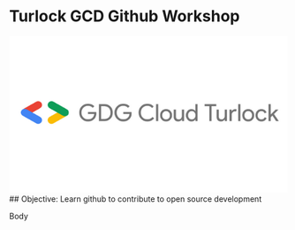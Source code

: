 # Turlock GCD Github Workshop
<img src="images/banner.jpeg">
## Objective: Learn github to contribute to open source development

Body